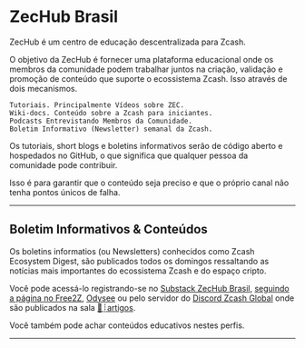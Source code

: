 
# ZecHub Brasil

ZecHub é um centro de educação descentralizada para Zcash.

O objetivo da ZecHub é fornecer uma plataforma educacional onde os membros da comunidade podem trabalhar juntos na criação, validação e promoção de conteúdo que suporte o ecossistema Zcash. Isso através de dois mecanismos.

    Tutoriais. Principalmente Vídeos sobre ZEC.
    Wiki-docs. Conteúdo sobre a Zcash para iniciantes.
    Podcasts Entrevistando Membros da Comunidade.
    Boletim Informativo (Newsletter) semanal da Zcash.

Os tutoriais, short blogs e boletins informativos serão de código aberto e hospedados no GitHub, o que significa que qualquer pessoa da comunidade pode contribuir.

Isso é para garantir que o conteúdo seja preciso e que o próprio canal não tenha pontos únicos de falha.

---

## Boletim Informativos & Conteúdos

Os boletins informatios (ou Newsletters) conhecidos como Zcash Ecosystem Digest, são publicados todos os domingos ressaltando as notícias mais importantes do ecossistema Zcash e do espaço cripto. 

Você pode acessá-lo registrando-se no [Substack ZecHub Brasil](https://zechubrazil.substack.com/), [seguindo a página no Free2Z](https://free2z.cash/zechub-br), [Odysee](https://odysee.com/@zechubr:c) ou pelo servidor do [Discord Zcash Global](https://discord.gg/zcash) onde são publicados na sala [📌┊artigos](https://discordapp.com/channels/978714252934258779/1120388268819755068).

Você também pode achar conteúdos educativos nestes perfis.

---
